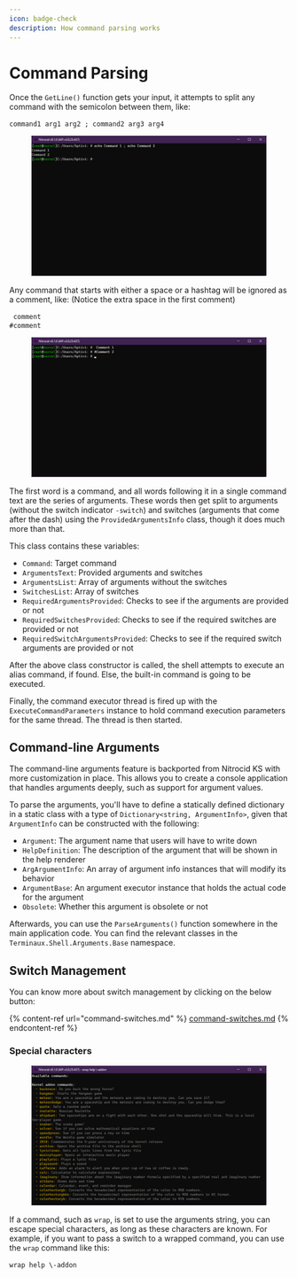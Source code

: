 ```yaml
---
icon: badge-check
description: How command parsing works
---
```


# Command Parsing

Once the `GetLine()` function gets your input, it attempts to split any command with the semicolon between them, like:

```
command1 arg1 arg2 ; command2 arg3 arg4
```

<figure><img src="../../../../.gitbook/assets/107-shell.png" alt=""><figcaption></figcaption></figure>

Any command that starts with either a space or a hashtag will be ignored as a comment, like: (Notice the extra space in the first comment)

```
 comment
#comment
```

<figure><img src="../../../../.gitbook/assets/108-shell.png" alt=""><figcaption></figcaption></figure>

The first word is a command, and all words following it in a single command text are the series of arguments. These words then get split to arguments (without the switch indicator `-switch`) and switches (arguments that come after the dash) using the `ProvidedArgumentsInfo` class, though it does much more than that.

This class contains these variables:

* `Command`: Target command
* `ArgumentsText`: Provided arguments and switches
* `ArgumentsList`: Array of arguments without the switches
* `SwitchesList`: Array of switches
* `RequiredArgumentsProvided`: Checks to see if the arguments are provided or not
* `RequiredSwitchesProvided`: Checks to see if the required switches are provided or not
* `RequiredSwitchArgumentsProvided`: Checks to see if the required switch arguments are provided or not

After the above class constructor is called, the shell attempts to execute an alias command, if found. Else, the built-in command is going to be executed.

Finally, the command executor thread is fired up with the `ExecuteCommandParameters` instance to hold command execution parameters for the same thread. The thread is then started.

## Command-line Arguments

The command-line arguments feature is backported from Nitrocid KS with more customization in place. This allows you to create a console application that handles arguments deeply, such as support for argument values.

To parse the arguments, you'll have to define a statically defined dictionary in a static class with a type of `Dictionary<string, ArgumentInfo>`, given that `ArgumentInfo` can be constructed with the following:

* `Argument`: The argument name that users will have to write down
* `HelpDefinition`: The description of the argument that will be shown in the help renderer
* `ArgArgumentInfo`: An array of argument info instances that will modify its behavior
* `ArgumentBase`: An argument executor instance that holds the actual code for the argument
* `Obsolete`: Whether this argument is obsolete or not

Afterwards, you can use the `ParseArguments()` function somewhere in the main application code. You can find the relevant classes in the `Terminaux.Shell.Arguments.Base` namespace.

## Switch Management

You can know more about switch management by clicking on the below button:

{% content-ref url="command-switches.md" %}
[command-switches.md](command-switches.md)
{% endcontent-ref %}

### Special characters

<figure><img src="../../../../.gitbook/assets/105-shell.png" alt=""><figcaption></figcaption></figure>

If a command, such as `wrap`, is set to use the arguments string, you can escape special characters, as long as these characters are known. For example, if you want to pass a switch to a wrapped command, you can use the `wrap` command like this:

```
wrap help \-addon
```
